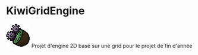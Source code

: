 # KiwiGridEngine
![plot](./ressources/KiwiEngineIcone.png)
Projet d'engine 2D basé sur une grid pour le projet de fin d'année
